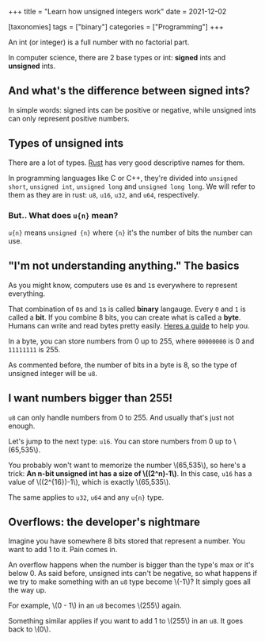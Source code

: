 +++
title = "Learn how unsigned integers work"
date = 2021-12-02

[taxonomies]
tags = ["binary"]
categories = ["Programming"]
+++

An int (or integer) is a full number with no factorial part.

In computer science, there are 2 base types or int: __signed__ ints and __unsigned__ ints.

## And what's the difference between signed ints?

In simple words: signed ints can be positive or negative, while unsigned ints can only represent positive numbers.

## Types of unsigned ints

There are a lot of types. [Rust] has very good descriptive names for them.

In programming languages like C or C++, they're divided into `unsigned short`, `unsigned int`, `unsigned long` and `unsigned long long`. We will refer to them as they are in rust: `u8`, `u16`, `u32`, and `u64`, respectively.

### But.. What does `u{n}` mean?

`u{n}` means `unsigned {n}` where `{n}` it's the number of bits the number can use.

## "I'm not understanding anything." The basics

As you might know, computers use `0`s and `1`s everywhere to represent everything.

That combination of `0`s and `1`s is called **binary** langauge. Every `0` and `1` is called a **bit**. If you combine 8 bits, you can create what is called a **byte**. Humans can write and read bytes pretty easily. [Heres a guide](/writing-and-reading-binary) to help you.

In a byte, you can store numbers from 0 up to 255, where `00000000` is 0 and `11111111` is 255.

As commented before, the number of bits in a byte is 8, so the type of unsigned integer will be `u8`. 

## I want numbers bigger than 255!

`u8` can only handle numbers from 0 to 255. And usually that's just not enough.

Let's jump to the next type: `u16`. You can store numbers from 0 up to \\(65,535\\).

You probably won't want to memorize the number \\(65,535\\), so here's a trick: **An n-bit unsigned int has a size of \\((2^n)-1\\)**. In this case, `u16` has a value of \\((2^{16})-1\\), which is exactly \\(65,535\\).

The same applies to `u32`, `u64` and any `u{n}` type.

## Overflows: the developer's nightmare

Imagine you have somewhere 8 bits stored that represent a number. You want to add 1 to it. Pain comes in.

An overflow happens when the number is bigger than the type's max or it's below 0. As said before, unsigned ints can't be negative, so what happens if we try to make something with an `u8` type become \\(-1\\)? It simply goes all the way up.

For example, \\(0 - 1\\) in an `u8` becomes \\(255\\) again.

Something similar applies if you want to add 1 to \\(255\\) in an `u8`. It goes back to \\(0\\).

[rust]: https://rust-lang.org
